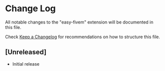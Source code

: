 # Change Log

All notable changes to the "easy-fivem" extension will be documented in this file.

Check [Keep a Changelog](http://keepachangelog.com/) for recommendations on how to structure this file.

## [Unreleased]

- Initial release